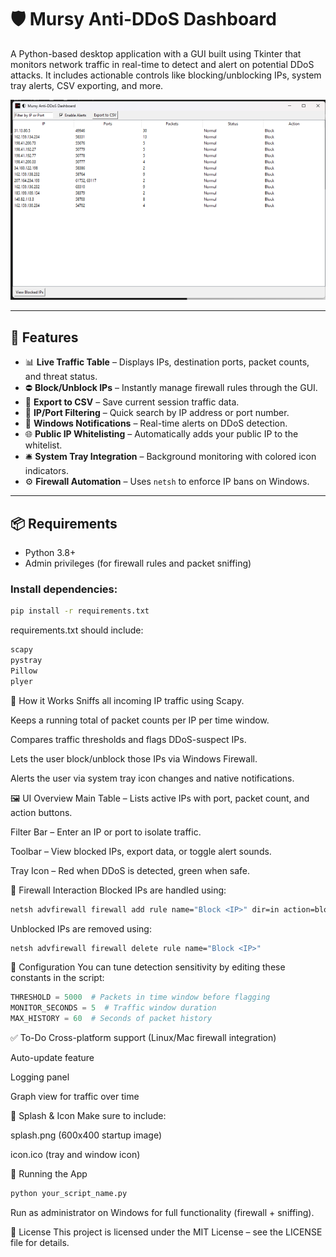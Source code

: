 # 🛡️ Mursy Anti-DDoS Dashboard

A Python-based desktop application with a GUI built using Tkinter that monitors network traffic in real-time to detect and alert on potential DDoS attacks. It includes actionable controls like blocking/unblocking IPs, system tray alerts, CSV exporting, and more.

![screenshot](assests/screenshot.png) <!-- Add an actual screenshot named screenshot.png -->

---

## 🚀 Features

- 📊 **Live Traffic Table** – Displays IPs, destination ports, packet counts, and threat status.
- ⛔ **Block/Unblock IPs** – Instantly manage firewall rules through the GUI.
- 💾 **Export to CSV** – Save current session traffic data.
- 🔎 **IP/Port Filtering** – Quick search by IP address or port number.
- 📣 **Windows Notifications** – Real-time alerts on DDoS detection.
- 🌐 **Public IP Whitelisting** – Automatically adds your public IP to the whitelist.
- 🛎️ **System Tray Integration** – Background monitoring with colored icon indicators.
- ⚙️ **Firewall Automation** – Uses `netsh` to enforce IP bans on Windows.

---

## 📦 Requirements

- Python 3.8+
- Admin privileges (for firewall rules and packet sniffing)

### Install dependencies:

```bash
pip install -r requirements.txt
```
requirements.txt should include:
```txt
scapy
pystray
Pillow
plyer
```
🧠 How it Works
Sniffs all incoming IP traffic using Scapy.

Keeps a running total of packet counts per IP per time window.

Compares traffic thresholds and flags DDoS-suspect IPs.

Lets the user block/unblock those IPs via Windows Firewall.

Alerts the user via system tray icon changes and native notifications.

🖼️ UI Overview
Main Table – Lists active IPs with port, packet count, and action buttons.

Filter Bar – Enter an IP or port to isolate traffic.

Toolbar – View blocked IPs, export data, or toggle alert sounds.

Tray Icon – Red when DDoS is detected, green when safe.

🔐 Firewall Interaction
Blocked IPs are handled using:

```bash
netsh advfirewall firewall add rule name="Block <IP>" dir=in action=block remoteip=<IP>
```
Unblocked IPs are removed using:

```bash
netsh advfirewall firewall delete rule name="Block <IP>"
```
🔧 Configuration
You can tune detection sensitivity by editing these constants in the script:

```python
THRESHOLD = 5000  # Packets in time window before flagging
MONITOR_SECONDS = 5  # Traffic window duration
MAX_HISTORY = 60  # Seconds of packet history
```
✅ To-Do
 Cross-platform support (Linux/Mac firewall integration)

 Auto-update feature

 Logging panel

 Graph view for traffic over time

📸 Splash & Icon
Make sure to include:

splash.png (600x400 startup image)

icon.ico (tray and window icon)

🧪 Running the App
```bash
python your_script_name.py
```
Run as administrator on Windows for full functionality (firewall + sniffing).

📜 License
This project is licensed under the MIT License – see the LICENSE file for details.
